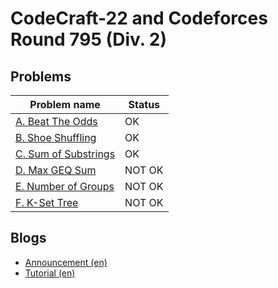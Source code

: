 # CodeCraft-22 and Codeforces Round 795 (Div. 2)

## Problems

|Problem name|Status|
|------------|---------|
| [A. Beat The Odds](problems/A._Beat_The_Odds.md)|OK|
| [B. Shoe Shuffling](problems/B._Shoe_Shuffling.md)|OK|
| [C. Sum of Substrings](problems/C._Sum_of_Substrings.md)|OK|
| [D. Max GEQ Sum](problems/D._Max_GEQ_Sum.md)|NOT OK|
| [E. Number of Groups](problems/E._Number_of_Groups.md)|NOT OK|
| [F. K-Set Tree](problems/F._K-Set_Tree.md)|NOT OK|
## Blogs

- [Announcement (en)](blogs/Announcement_(en).md)
- [Tutorial (en)](blogs/Tutorial_(en).md)
